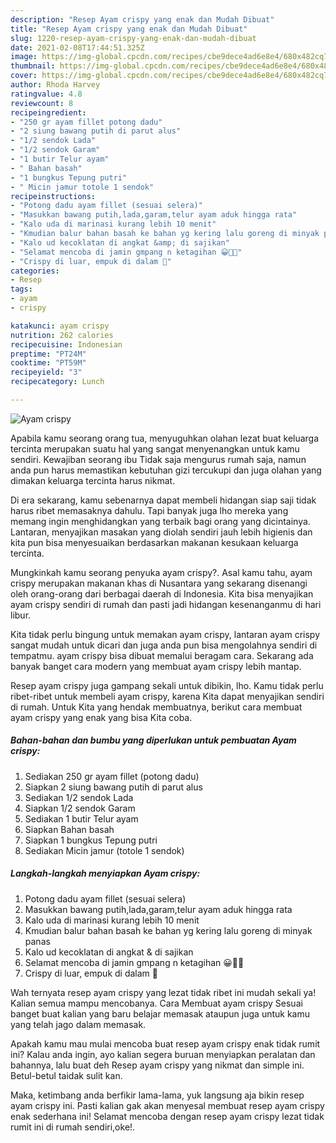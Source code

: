 ```yaml
---
description: "Resep Ayam crispy yang enak dan Mudah Dibuat"
title: "Resep Ayam crispy yang enak dan Mudah Dibuat"
slug: 1220-resep-ayam-crispy-yang-enak-dan-mudah-dibuat
date: 2021-02-08T17:44:51.325Z
image: https://img-global.cpcdn.com/recipes/cbe9dece4ad6e8e4/680x482cq70/ayam-crispy-foto-resep-utama.jpg
thumbnail: https://img-global.cpcdn.com/recipes/cbe9dece4ad6e8e4/680x482cq70/ayam-crispy-foto-resep-utama.jpg
cover: https://img-global.cpcdn.com/recipes/cbe9dece4ad6e8e4/680x482cq70/ayam-crispy-foto-resep-utama.jpg
author: Rhoda Harvey
ratingvalue: 4.8
reviewcount: 8
recipeingredient:
- "250 gr ayam fillet potong dadu"
- "2 siung bawang putih di parut alus"
- "1/2 sendok Lada"
- "1/2 sendok Garam"
- "1 butir Telur ayam"
- " Bahan basah"
- "1 bungkus Tepung putri"
- " Micin jamur totole 1 sendok"
recipeinstructions:
- "Potong dadu ayam fillet (sesuai selera)"
- "Masukkan bawang putih,lada,garam,telur ayam aduk hingga rata"
- "Kalo uda di marinasi kurang lebih 10 menit"
- "Kmudian balur bahan basah ke bahan yg kering lalu goreng di minyak panas"
- "Kalo ud kecoklatan di angkat &amp; di sajikan"
- "Selamat mencoba di jamin gmpang n ketagihan 😀👍🏻"
- "Crispy di luar, empuk di dalam 🤤"
categories:
- Resep
tags:
- ayam
- crispy

katakunci: ayam crispy 
nutrition: 262 calories
recipecuisine: Indonesian
preptime: "PT24M"
cooktime: "PT59M"
recipeyield: "3"
recipecategory: Lunch

---
```



![Ayam crispy](https://img-global.cpcdn.com/recipes/cbe9dece4ad6e8e4/680x482cq70/ayam-crispy-foto-resep-utama.jpg)

Apabila kamu seorang orang tua, menyuguhkan olahan lezat buat keluarga tercinta merupakan suatu hal yang sangat menyenangkan untuk kamu sendiri. Kewajiban seorang ibu Tidak saja mengurus rumah saja, namun anda pun harus memastikan kebutuhan gizi tercukupi dan juga olahan yang dimakan keluarga tercinta harus nikmat.

Di era  sekarang, kamu sebenarnya dapat membeli hidangan siap saji tidak harus ribet memasaknya dahulu. Tapi banyak juga lho mereka yang memang ingin menghidangkan yang terbaik bagi orang yang dicintainya. Lantaran, menyajikan masakan yang diolah sendiri jauh lebih higienis dan kita pun bisa menyesuaikan berdasarkan makanan kesukaan keluarga tercinta. 



Mungkinkah kamu seorang penyuka ayam crispy?. Asal kamu tahu, ayam crispy merupakan makanan khas di Nusantara yang sekarang disenangi oleh orang-orang dari berbagai daerah di Indonesia. Kita bisa menyajikan ayam crispy sendiri di rumah dan pasti jadi hidangan kesenanganmu di hari libur.

Kita tidak perlu bingung untuk memakan ayam crispy, lantaran ayam crispy sangat mudah untuk dicari dan juga anda pun bisa mengolahnya sendiri di tempatmu. ayam crispy bisa dibuat memalui beragam cara. Sekarang ada banyak banget cara modern yang membuat ayam crispy lebih mantap.

Resep ayam crispy juga gampang sekali untuk dibikin, lho. Kamu tidak perlu ribet-ribet untuk membeli ayam crispy, karena Kita dapat menyajikan sendiri di rumah. Untuk Kita yang hendak membuatnya, berikut cara membuat ayam crispy yang enak yang bisa Kita coba.

<!--inarticleads1-->

##### Bahan-bahan dan bumbu yang diperlukan untuk pembuatan Ayam crispy:

1. Sediakan 250 gr ayam fillet (potong dadu)
1. Siapkan 2 siung bawang putih di parut alus
1. Sediakan 1/2 sendok Lada
1. Siapkan 1/2 sendok Garam
1. Sediakan 1 butir Telur ayam
1. Siapkan  Bahan basah
1. Siapkan 1 bungkus Tepung putri
1. Sediakan  Micin jamur (totole 1 sendok)




<!--inarticleads2-->

##### Langkah-langkah menyiapkan Ayam crispy:

1. Potong dadu ayam fillet (sesuai selera)
1. Masukkan bawang putih,lada,garam,telur ayam aduk hingga rata
1. Kalo uda di marinasi kurang lebih 10 menit
1. Kmudian balur bahan basah ke bahan yg kering lalu goreng di minyak panas
1. Kalo ud kecoklatan di angkat &amp; di sajikan
1. Selamat mencoba di jamin gmpang n ketagihan 😀👍🏻
1. Crispy di luar, empuk di dalam 🤤




Wah ternyata resep ayam crispy yang lezat tidak ribet ini mudah sekali ya! Kalian semua mampu mencobanya. Cara Membuat ayam crispy Sesuai banget buat kalian yang baru belajar memasak ataupun juga untuk kamu yang telah jago dalam memasak.

Apakah kamu mau mulai mencoba buat resep ayam crispy enak tidak rumit ini? Kalau anda ingin, ayo kalian segera buruan menyiapkan peralatan dan bahannya, lalu buat deh Resep ayam crispy yang nikmat dan simple ini. Betul-betul taidak sulit kan. 

Maka, ketimbang anda berfikir lama-lama, yuk langsung aja bikin resep ayam crispy ini. Pasti kalian gak akan menyesal membuat resep ayam crispy enak sederhana ini! Selamat mencoba dengan resep ayam crispy lezat tidak rumit ini di rumah sendiri,oke!.

